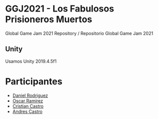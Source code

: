 # GGJ2021 - Los Fabulosos Prisioneros Muertos
Global Game Jam 2021 Repository / Repositorio Global Game Jam 2021

## Unity
Usamos Unity 2019.4.5f1

# Participantes
- [Daniel Rodriguez](https://github.com/dornad)
- [Oscar Ramirez](https://github.com/oscaramirez)
- [Cristian Castro](https://github.com/)
- [Andres Castro](https://github.com/)
